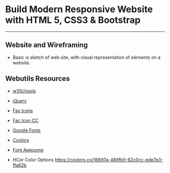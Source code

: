# Build Modern Responsive Website with HTML 5, CSS3 & Bootstrap

---


## Website and Wireframing

* Basic is sketch of web site, with visual representation of elements on a website.

## Webutils Resources

* [w3Schools](https://www.w3schools.com/)
* [jQuery](https://api.jquery.com)
* [Fav Icons](https://realfavicongenerator.net)
* [Fac Icon CC](https://www.favicon.cc)
* [Google Fonts](https://fonts.google.com)
* [Coolors](https://coolors.co/)
* [Font Awesome](https://fontawesome.com/v4.7.0/)

* HCor Color Options https://coolors.co/16697a-489fb5-82c0cc-ede7e3-ffa62b